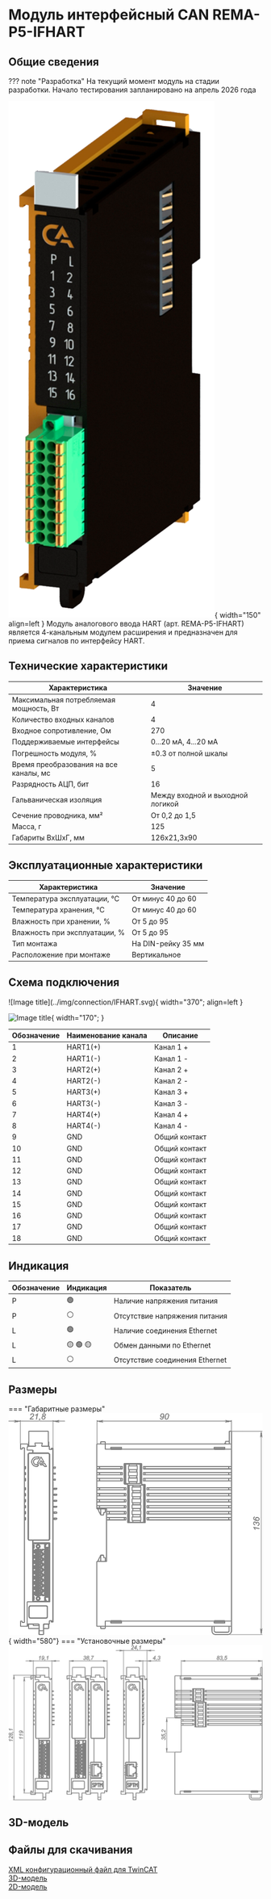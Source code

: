 # Модуль интерфейсный CAN REMA-P5-IFHART

## Общие сведения

??? note "Разработка"
    На текущий момент модуль на стадии разработки. Начало тестирования запланировано на апрель 2026 года
<div class="grid cards" markdown>

![Image title](../img/modules/IFHART.png){ width="150" align=left  }
Модуль аналогового ввода HART (арт. REMA-P5-IFHART) является 4-канальным модулем расширения и предназначен для приема сигналов по интерфейсу HART.
</div>
 
## Технические характеристики 
| Характеристика                          | Значение                          |
|-----------------------------------------|-----------------------------------|
| Максимальная потребляемая мощность, Вт  | 4                                 |
| Количество входных каналов              | 4                                 |
| Входное сопротивление, Ом               | 270                               |
| Поддерживаемые интерфейсы               | 0...20 мА, 4...20 мА              |
| Погрешность модуля, %                   | ±0.3 от полной шкалы              |
| Время преобразования на все каналы, мс  | 5                                 |
| Разрядность АЦП, бит                    | 16                                |
| Гальваническая изоляция                 | Между входной и выходной логикой  |
| Сечение проводника, мм²                 | От 0,2 до 1,5                     |
| Масса, г                                | 125                               |
| Габариты ВхШхГ, мм                      | 126х21,3х90                       |

## Эксплуатационные характеристики
| Характеристика                   | Значение           |
| -------------------------------- | -                  |
| Температура эксплуатации, °С     | От минус 40 до 60  |
| Температура хранения, °С         | От минус 40 до 60  |
| Влажность при хранении, %	       | От 5 до 95         |
| Влажность при эксплуатации, %    | От 5 до 95         |
| Тип монтажа                      | На DIN-рейку 35 мм |
| Расположение при монтаже         | Вертикальное       |

## Схема подключения

<div class="grid cards" markdown>
![Image title](../img/connection/IFHART.svg){ width="370"; align=left  }

![Image title](../img/connection/connector_18pin.png){ width="170";  }
</div>

| Обозначение | Наименование канала | Описание      |
|-------------|---------------------|---------------|
| 1           | HART1(+)            | Канал 1 +     |
| 2           | HART1(-)            | Канал 1 -     |
| 3           | HART2(+)            | Канал 2 +     |
| 4           | HART2(-)            | Канал 2 -     |
| 5           | HART3(+)            | Канал 3 +     |
| 6           | HART3(-)            | Канал 3 -     |
| 7           | HART4(+)            | Канал 4 +     |
| 8           | HART4(-)            | Канал 4 -     |
| 9           | GND                 | Общий контакт |
| 10          | GND                 | Общий контакт |
| 11          | GND                 | Общий контакт |
| 12          | GND                 | Общий контакт |
| 13          | GND                 | Общий контакт |
| 14          | GND                 | Общий контакт |
| 15          | GND                 | Общий контакт |
| 16          | GND                 | Общий контакт |
| 17          | GND                 | Общий контакт |
| 18          | GND                 | Общий контакт |

## Индикация
| Обозначение | Индикация | Показатель |
|------------------|----------------------|---------------------------------------|
| P | :green_circle:| Наличие напряжения питания |
| P | :white_circle:| Отсутствие напряжения питания |
| L | :green_circle:| Наличие соединения Ethernet |
| L | :yellow_circle: :green_circle: :yellow_circle: | Обмен данными по Ethernet |
| L | :white_circle:| Отсутствие соединения Ethernet|

## Размеры
=== "Габаритные размеры" 
    ![Image title](../img/dimensions/overall_dimensions_extensions.png){ width="580"}
=== "Установочные размеры"
    ![alt text](../img/dimensions/installation_dimensions.png) 

## 3D-модель
<model-viewer src="https://manual.saplc.ru//img/3d/DI.glb"
alt="3D Model"
auto-rotate
camera-controls
poster="https://manual.saplc.ru/img/3d/posterDI.webp"
camera-orbit="160deg 75deg 348m"
field-of-view="30deg"
exposure="0.5"
style="width: 100%; height: 500px;">
</model-viewer>


## Файлы для скачивания
<a href="/downloads/IPCSA_OG.xml" download>XML конфигурационный файл для TwinCAT</a>    
<a href="/downloads/Module 18-pin.step" download>3D-модель</a>   
<a href="/downloads/Module 18-pin.dwg" download>2D-модель</a>    